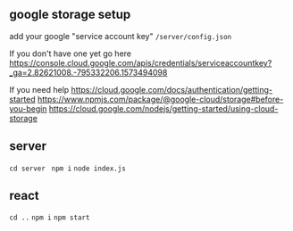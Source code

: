 
## google storage setup
add your google "service account key" `/server/config.json`

If you don't have one yet go here 
https://console.cloud.google.com/apis/credentials/serviceaccountkey?_ga=2.82621008.-795332206.1573494098

If you need help
https://cloud.google.com/docs/authentication/getting-started
https://www.npmjs.com/package/@google-cloud/storage#before-you-begin
https://cloud.google.com/nodejs/getting-started/using-cloud-storage

## server

`cd server `
`npm i`
`node index.js`

## react
`cd ..`
`npm i`
`npm start`
